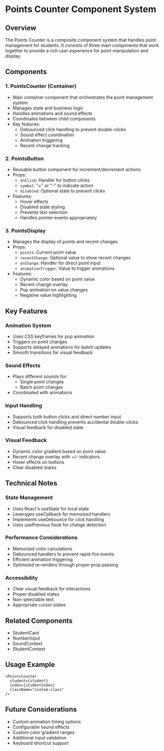 # Points Counter Component System

<!--
Last Updated: 2024-04-01
Updated By: AI Assistant
Changes Made:
- Initial documentation for PointsCounter component system
Reason for Changes:
Documentation needed to explain the component structure and key features of the points counter system.
-->

## Overview

The Points Counter is a composite component system that handles point management for students. It consists of three main components that work together to provide a rich user experience for point manipulation and display.

## Components

### 1. PointsCounter (Container)
- Main container component that orchestrates the point management system
- Manages state and business logic
- Handles animations and sound effects
- Coordinates between child components
- Key features:
  - Debounced click handling to prevent double-clicks
  - Sound effect coordination
  - Animation triggering
  - Recent change tracking

### 2. PointsButton
- Reusable button component for increment/decrement actions
- Props:
  - `onClick`: Handler for button clicks
  - `symbol`: "+" or "-" to indicate action
  - `disabled`: Optional state to prevent clicks
- Features:
  - Hover effects
  - Disabled state styling
  - Prevents text selection
  - Handles pointer events appropriately

### 3. PointsDisplay
- Manages the display of points and recent changes
- Props:
  - `points`: Current point value
  - `recentChange`: Optional value to show recent changes
  - `onChange`: Handler for direct point input
  - `animationTrigger`: Value to trigger animations
- Features:
  - Dynamic color based on point value
  - Recent change overlay
  - Pop animation on value changes
  - Negative value highlighting

## Key Features

### Animation System
- Uses CSS keyframes for pop animation
- Triggers on point changes
- Supports delayed animations for batch updates
- Smooth transitions for visual feedback

### Sound Effects
- Plays different sounds for:
  - Single point changes
  - Batch point changes
- Coordinated with animations

### Input Handling
- Supports both button clicks and direct number input
- Debounced click handling prevents accidental double-clicks
- Visual feedback for disabled state

### Visual Feedback
- Dynamic color gradient based on point value
- Recent change overlay with +/- indicators
- Hover effects on buttons
- Clear disabled states

## Technical Notes

### State Management
- Uses React's useState for local state
- Leverages useCallback for memoized handlers
- Implements useDebounce for click handling
- Uses usePrevious hook for change detection

### Performance Considerations
- Memoized color calculations
- Debounced handlers to prevent rapid-fire events
- Efficient animation triggering
- Optimized re-renders through proper prop passing

### Accessibility
- Clear visual feedback for interactions
- Proper disabled states
- Non-selectable text
- Appropriate cursor states

## Related Components
- StudentCard
- NumberInput
- SoundContext
- StudentContext

## Usage Example

```tsx
<PointsCounter
  student={student}
  index={studentIndex}
  className="custom-class"
/>
```

## Future Considerations
- Custom animation timing options
- Configurable sound effects
- Custom color gradient ranges
- Additional input validation
- Keyboard shortcut support 